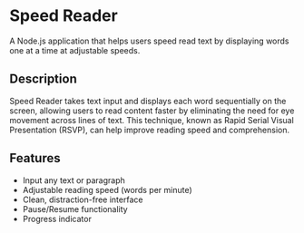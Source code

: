 # Speed Reader

A Node.js application that helps users speed read text by displaying words one at a time at adjustable speeds.

## Description

Speed Reader takes text input and displays each word sequentially on the screen, allowing users to read content faster by eliminating the need for eye movement across lines of text. This technique, known as Rapid Serial Visual Presentation (RSVP), can help improve reading speed and comprehension.

## Features

- Input any text or paragraph
- Adjustable reading speed (words per minute)
- Clean, distraction-free interface
- Pause/Resume functionality
- Progress indicator
